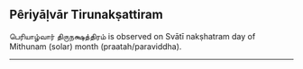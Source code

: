 ## Pêriyāḷvār Tirunakṣattiram
பெரியாழ்வார் திருநக்ஷத்திரம் is observed on Svātī nakṣhatram day of Mithunam (solar) month (praatah/paraviddha).



---
